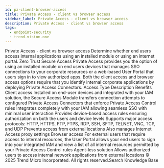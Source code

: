```yaml
---
id: pa-client-browser-access
title: Private Access - client vs browser access
sidebar_label: Private Access - client vs browser access
description: Private Access - client vs browser access
tags:
  - endpoint-security
  - trend-vision-one
---
```


 Private Access - client vs browser access Determine whether end users access internal applications using an installed module or using an internet portal. Zero Trust Secure Access Private Access provides you the option of using an installed module on end users devices that manages SSO connections to your corporate resources or a web-based User Portal that users sign in to view authorized apps. Both the client access and browser access options require that you identify internal corporate applications by deploying Private Access Connectors. Access Type Description Benefits Client access Installed on end-user devices and integrated with your IAM solution, the Secure Access Module transfers connection attempts to configured Private Access Connectors that enforce Private Access Control rules Integrates completely with your IAM allowing seamless SSO with minimal user interaction Provides device-based access rules ensuring authorization on both the users and device levels Supports major access protocols: HTTP, HTTPS, FTP, FTPS, RDP, SSH, SFTP, TELNET, VNC, TCP, and UDP Prevents access from external locations Also manages Internet Access proxy settings Browser access For external users that require access to internal resources, the User Portal allows your end users to sign into your integrated IAM and view a list of all internal resources permitted by your Private Access Control rules Agent-less solution Allows authorized users to access internal network applications from external locations © 2025 Trend Micro Incorporated. All rights reserved.Search Knowledge Base